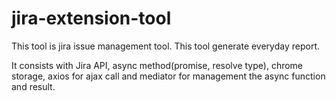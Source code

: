 # jira-extension-tool
This tool is jira issue management tool.
This tool generate everyday report.

It consists with Jira API, async method(promise, resolve type), chrome storage, axios for ajax call and mediator for management the async function and result.
 
